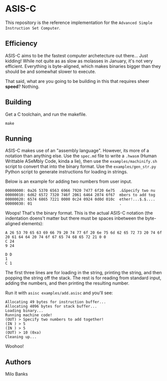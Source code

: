 # ASIS-C
This repository is the reference implementation for the `Advanced Simple Instruction Set Computer`.

## Efficiency
ASIS-C aims to be *the* fastest computer archetecture out there... Just kidding! While not quite as
as slow as molasses in January, it's not very efficient. Everything is byte-aligned, which makes
binaries bigger than they should be and somewhat slower to execute.

That said, what are you going to be building in this that requires sheer **speed**? Nothing.

## Building
Get a C toolchain, and run the makefile.

```
make
```

## Running
ASIS-C makes use of an "assembly language". However, its more of a notation than anything else.
Use the `spec.md` file to write a `.hwasm` (Human Writtable ASeMbly Code, kinda a lie), then use
the `examples/machinify.sh` script to convert that into the binary format.  Use the
`examples/gen_str.py` Python script to generate instructions for loading in strings.

Below is an example for adding two numbers from user input.

```
00000000: 0a26 5370 6563 6966 7920 7477 6f20 6e75  .&Specify two nu
00000010: 6d62 6572 7320 746f 2061 6464 2074 6f67  mbers to add tog
00000020: 6574 6865 7221 0000 0c24 0924 0d0d 010c  ether!...$.$....
00000030: 01                                       .
```

Woops! That's the binary format. This is the actual ASIS-C notation (the indentation doens't matter
but there must be spaces inbetween the byte-aligned elements):

```
A 26 53 70 65 63 69 66 79 20 74 77 6f 20 6e 75 6d 62 65 72 73 20 74 6f 20 61 64 64 20 74 6f 67 65 74 68 65 72 21 0 0
C 24
9 24

D D
1
C 1
```

The first three lines are for loading in the string, printing the string, and then popping the
string off the stack. The rest is for reading from standard input, adding the numbers, and then
printing the resulting number.

Run it with `asisc examples/add.asisc` and you'll see:

```
Allocating 49 bytes for instruction buffer...
Allocating 4096 bytes for stack buffer...
Loading binary...
Running machine code!
(OUT) > Specify two numbers to add together!
(IN ) > 5
(IN ) > 5
(OUT) > 10 (0xa)
Cleaning up...
```

Woohoo!

## Authors
Milo Banks

